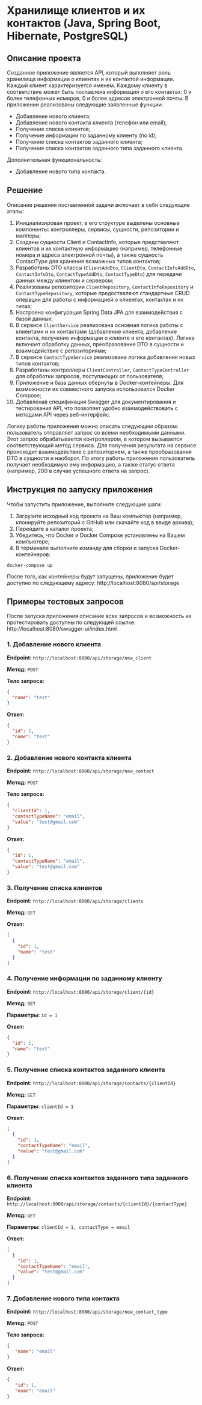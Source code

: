 # Хранилище клиентов и их контактов (Java, Spring Boot, Hibernate, PostgreSQL)

## Описание проекта

Созданное приложение является API, который выполняет роль хранилища
информации о клиентах и их контактой информации. Каждый клиент характеризуется именем.
Каждому клиенту в соответствие может быть поставлена информация о его контактах:
0 и более телефонных номеров, 0 и более адресов электронной почты.
В приложении реализованы следующие заявленные функции:
- Добавление нового клиента;
- Добавление нового контакта клиента (телефон или email);
- Получение списка клиентов;
- Получение информации по заданному клиенту (по id);
- Получение списка контактов заданного клиента;
- Получение списка контактов заданного типа заданного клиента.

Дополнительная функциональность:
- Добавление нового типа контакта.

## Решение

Описание решения поставленной задачи включает в себя следующие этапы:
1. Инициализирован проект, в его структуре выделены основные компоненты: контроллеры,
   сервисы, сущности, репозитории и мапперы;
2. Созданы сущности Client и ContactInfo, которые представляют клиентов и их контактную
   информацию (например, телефонные номера и адреса электронной почты), а также сущность
   ContactType для хранения возможных типов контактов;
3. Разработаны DTO классы (`ClientAddDto`, `ClientDto`, `ContactInfoAddDto`, `ContactInfoDto`,
   `ContactTypeAddDto`, `ContactTypeDto`) для передачи данных между клиентом и сервером;
4. Реализованы репозитории `ClientRepository`, `ContactInfoRepository` и `ContactTypeRepository`,
   которые предоставляют стандартные CRUD операции для работы с информацией о клиентах, контактах и их типах;
5. Настроена конфигурация Spring Data JPA для взаимодействия с базой данных;
6. В сервисе `ClientService` реализована основная логика работы с клиентами и их контактами
   (добавление клиента, добавление контакта, получение информации о клиенте и его контактах).
   Логика включает обработку данных, преобразование DTO в сущности и взаимодействие с репозиториями;
7. В сервисе `ContactTypeService` реализована логика добавления новых типов контактов;
8. Разработаны контроллеры `ClientController`, `ContactTypeController` для обработки запросов,
   поступающих от пользователя;
9. Приложение и база данных обернуты в Docker-контейнеры. Для возможности их совместного запуска
   использовался Docker Compose;
10. Добавленав спецификация Swagger для документирования и тестирования API, что позволяет 
удобно взаимодействовать с методами API через веб-интерфейс.

Логику работы приложения можно описать следующим образом: пользователь отправляет запрос со всеми
необходимыми данными. Этот запрос обрабатывается контроллером, в котором вызывается соответствующий
метод сервиса. Для получения результата на сервисе происходит взаимодействие с репозиторием, а также преобразования
DTO в сущности и наоборот. По итогу работы приложения пользователь получает необходимую ему информацию,
а также статус ответа (например, 200 в случае успешного ответа на запрос).

## Инструкция по запуску приложения

Чтобы запустить приложение, выполните следующие шаги:
1. Загрузите исходный код проекта на Ваш компьютер (например, клонируйте репозиторий с
   GitHub или скачайте код в ввиде архива);
2. Перейдите в каталог проекта;
3. Убедитесь, что Docker и Docker Compose установлены на Вашем компьютере;
4. В терминале выполните команду для сборки и запуска Docker-контейнеров:
```
docker-compose up
```
После того, как контейнеры будут запущены, приложение будет доступно по следующему адресу:
http://localhost:8080/api/storage

## Примеры тестовых запросов
После запуска приложения описание всех запросов и возможность их протестировать доступны по 
следующей ссылке: http://localhost:8080/swagger-ui/index.html

### 1. Добавление нового клиента

**Endpoint:** `http://localhost:8080/api/storage/new_client`

**Метод:** `POST`

**Тело запроса:**
```json
{
  "name": "test"
}
```

**Ответ:**
```json
{
  "id": 1,
  "name": "test"
}
```

### 2. Добавление нового контакта клиента

**Endpoint:** `http://localhost:8080/api/storage/new_contact`

**Метод:** `POST`

**Тело запроса:**
```json
{
  "clientId": 1,
  "contactTypeName": "email",
  "value": "test@gmail.com"
}
```

**Ответ:**
```json
{
  "id": 1,
  "contactTypeName": "email",
  "value": "test@gmail.com"
}
```

### 3. Получение списка клиентов

**Endpoint:** `http://localhost:8080/api/storage/clients`

**Метод:** `GET`

**Ответ:**
```json
[
  {
    "id": 1,
    "name": "test"
  }
]
```

### 4. Получение информации по заданному клиенту

**Endpoint:** `http://localhost:8080/api/storage/client/{id}`

**Метод:** `GET`

**Параметры:** `id = 1`

**Ответ:**
```json
{
  "id": 1,
  "name": "test"
}
```

### 5. Получение списка контактов заданного клиента

**Endpoint:** `http://localhost:8080/api/storage/contacts/{clientId}`

**Метод:** `GET`

**Параметры:** `clientId = 1`

**Ответ:**
```json
[
  {
    "id": 1,
    "contactTypeName": "email",
    "value": "test@gmail.com"
  }
]
```

### 6. Получение списка контактов заданного типа заданного клиента

**Endpoint:** `http://localhost:8080/api/storage/contacts/{clientId}/{contactType}`

**Метод:** `GET`

**Параметры:** `clientId = 1, contactType = email`

**Ответ:**
```json
[
  {
    "id": 1,
    "contactTypeName": "email",
    "value": "test@gmail.com"
  }
]
```

### 7. Добавление нового типа контакта

**Endpoint:** `http://localhost:8080/api/storage/new_contact_type`

**Метод:** `POST`

**Тело запроса:**
```json
{
   "name": "email"
}
```

**Ответ:**
```json
{
   "id": 1,
   "name": "email"
}
```